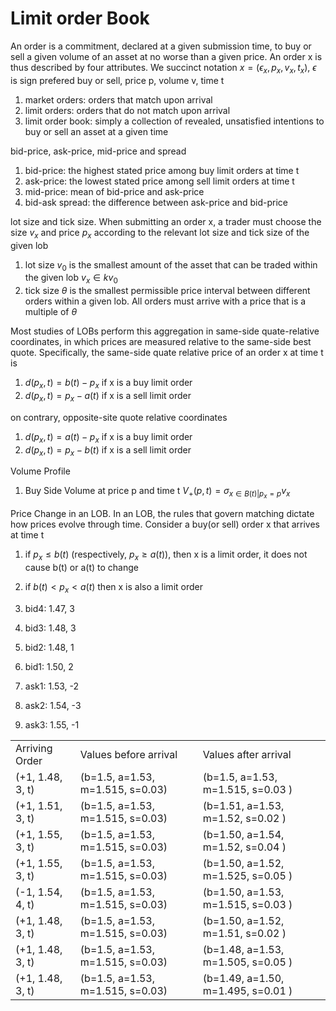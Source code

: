 # Limit order Book

An order is a commitment, declared at a given submission time, to buy or sell a given volume of an asset at no worse than a given price. An order x is thus described by four attributes. We succinct notation
$x = (\epsilon_x, p_x, v_x, t_x)$, $\epsilon$ is sign prefered buy or sell, price p, volume v, time t

1. market orders: orders that match upon arrival
2. limit orders: orders that do not match upon arrival
3. limit order book: simply a collection of revealed, unsatisfied intentions to buy or sell an asset at a given time

bid-price, ask-price, mid-price and spread
1. bid-price: the highest stated price among buy limit orders at time t
2. ask-price: the lowest stated price among sell limit orders at time t
3. mid-price: mean of bid-price and ask-price
4. bid-ask spread: the difference between ask-price and bid-price

lot size and tick size. When submitting an order x, a trader must choose the size $v_x$ and price $p_x$ according to the relevant lot size and tick size of the given lob
1. lot size $v_0$ is the smallest amount of the asset that can be traded within the given lob $v_x\in kv_0$
2. tick size $\theta$ is the smallest permissible price interval between different orders within a given lob. All orders must arrive with a price that is a multiple of $\theta$

Most studies of LOBs perform this aggregation in same-side quate-relative coordinates, in which prices are measured relative to the same-side best quote. Specifically, the same-side quate relative price of an order x at time t is

1. $d(p_x, t) = b(t) - p_x$ if x is a buy limit order
2. $d(p_x, t) = p_x - a(t)$ if x is a sell limit order

on contrary, opposite-site quote relative coordinates

1. $d(p_x, t) = a(t) - p_x$ if x is a buy limit order
2. $d(p_x, t) = p_x - b(t)$ if x is a sell limit order


Volume Profile
1. Buy Side Volume at price p and time t $V_+(p, t) = \sigma_{x\in B(t)|p_x=p} v_x$


Price Change in an LOB. In an LOB, the rules that govern matching dictate how prices evolve through time. Consider a buy(or sell) order x that arrives at time t
1. if $p_x \leq b(t)$ (respectively, $p_x \geq a(t)$), then x is a limit order, it does not cause b(t) or a(t) to change
2. if $b(t) < p_x < a(t)$ then x is also a limit order

1. bid4: 1.47, 3
2. bid3: 1.48, 3
3. bid2: 1.48, 1
4. bid1: 1.50, 2
5. ask1: 1.53, -2
6. ask2: 1.54, -3
7. ask3: 1.55, -1
<table>
    <tr>
        <td> Arriving Order </td>
        <td> Values before arrival </td>
        <td> Values after arrival </td>
    </tr>
    <tr>
        <td> (+1, 1.48, 3, t)</td>
        <td> (b=1.5, a=1.53, m=1.515, s=0.03)</td>
        <td> (b=1.5, a=1.53, m=1.515, s=0.03 )</td>
    </tr>
        <tr>
        <td> (+1, 1.51, 3, t)</td>
        <td> (b=1.5, a=1.53, m=1.515, s=0.03)</td>
        <td> (b=1.51, a=1.53, m=1.52, s=0.02 )</td>
    </tr>    <tr>
        <td> (+1, 1.55, 3, t)</td>
        <td> (b=1.5, a=1.53, m=1.515, s=0.03)</td>
        <td> (b=1.50, a=1.54, m=1.52, s=0.04 )</td>
    </tr>    <tr>
        <td> (+1, 1.55, 3, t)</td>
        <td> (b=1.5, a=1.53, m=1.515, s=0.03)</td>
        <td> (b=1.50, a=1.52, m=1.525, s=0.05 )</td>
    </tr>    <tr>
        <td> (-1, 1.54, 4, t)</td>
        <td> (b=1.5, a=1.53, m=1.515, s=0.03)</td>
        <td> (b=1.50, a=1.53, m=1.515, s=0.03 )</td>
    </tr>    <tr>
        <td> (+1, 1.48, 3, t)</td>
        <td> (b=1.5, a=1.53, m=1.515, s=0.03)</td>
        <td> (b=1.50, a=1.52, m=1.51, s=0.02 )</td>
    </tr>    <tr>
        <td> (+1, 1.48, 3, t)</td>
        <td> (b=1.5, a=1.53, m=1.515, s=0.03)</td>
        <td> (b=1.48, a=1.53, m=1.505, s=0.05 )</td>
    </tr>    <tr>
        <td> (+1, 1.48, 3, t)</td>
        <td> (b=1.5, a=1.53, m=1.515, s=0.03)</td>
        <td> (b=1.49, a=1.50, m=1.495, s=0.01 )</td>
    </tr>
</table>



